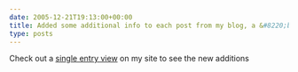 ```yaml
---
date: 2005-12-21T19:13:00+00:00
title: Added some additional info to each post from my blog, a &#8220;bookmark this with Del.icio.us&#8221; link and the oh-so-trendy &#8216;tags&#8217;
type: posts
---
```

Check out a [single entry view](http://blogs.duncanmackenzie.net/duncanma/archive/2005/12/12/3380.aspx) on my site to see the new additions
